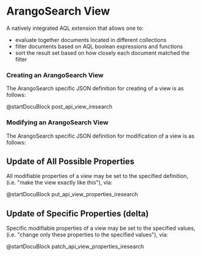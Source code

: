 ArangoSearch View
=================

A natively integrated AQL extension that allows one to:
 * evaluate together documents located in different collections
 * filter documents based on AQL boolean expressions and functions
 * sort the result set based on how closely each document matched the filter

### Creating an ArangoSearch View

The ArangoSearch specific JSON definition for creating of a view is as follows:

<!-- js/actions/api-view.js -->
@startDocuBlock post_api_view_iresearch

### Modifying an ArangoSearch View

The ArangoSearch specific JSON definition for modification of a view is as
follows:

Update of All Possible Properties
---------------------------------

All modifiable properties of a view may be set to the specified definition,
(i.e. "make the view exactly like *this*"), via:

<!-- js/actions/api-view.js -->
@startDocuBlock put_api_view_properties_iresearch

Update of Specific Properties (delta)
-------------------------------------

Specific modifiable properties of a view may be set to the specified values,
(i.e. "change only these properties to the specified values"), via:

<!-- js/actions/api-view.js -->
@startDocuBlock patch_api_view_properties_iresearch

